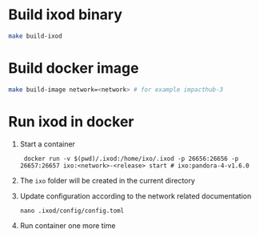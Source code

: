 # Build ixod binary

```bash
make build-ixod
```

# Build docker image

```bash
make build-image network=<network> # for example impacthub-3
```

# Run ixod in docker

1. Start a container

   ```
    docker run -v $(pwd)/.ixod:/home/ixo/.ixod -p 26656:26656 -p 26657:26657 ixo:<network>-<release> start # ixo:pandora-4-v1.6.0
   ```

1. The `ixo` folder will be created in the current directory

1. Update configuration according to the network related documentation

   ```
   nano .ixod/config/config.toml
   ```

1. Run container one more time
